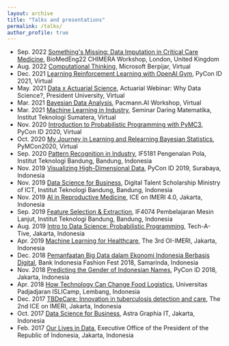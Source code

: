 ```yaml
---
layout: archive
title: "Talks and presentations"
permalink: /talks/
author_profile: true
---
```


* Sep. 2022 [Something's Missing: Data Imputation in Critical Care Medicine](files/Septiandri-ECR%20CHIMERA.pdf), BioMedEng22 CHIMERA Workshop, London, United Kingdom
* Aug. 2022 [Computational Thinking](), Microsoft Berpijar, Virtual
* Dec. 2021 [Learning Reinforcement Learning with OpenAI Gym](/files/openai.pdf), PyCon ID 2021, Virtual
* May. 2021 [Data x Actuarial Science](https://docs.google.com/presentation/d/1Jj8vEID-YVI9FQYUUEbBEM8svWGFbyIPNFD1vSZ4th4/edit?usp=sharing), Actuarial Webinar: Why Data Science?, President University, Virtual
* Mar. 2021 [Bayesian Data Analysis](https://docs.google.com/presentation/d/1D8LBS5MRMCIITOQpQZxIMdbeOlIxUUd3q74c_cOVsHE/edit#slide=id.p), Pacmann.AI Workshop, Virtual
* Mar. 2021 [Machine Learning in Industry](), Seminar Daring Matematika, Institut Teknologi Sumatera, Virtual
* Nov. 2020 [Introduction to Probabilistic Programming with PyMC3](https://docs.google.com/presentation/d/1qG8yi3P9hbTzGhkUS-wpbNjjHSBZNQBk9K-VAH3JCRQ/edit#slide=id.p), PyCon ID 2020, Virtual
* Oct. 2020 [My Journey in Learning and Relearning Bayesian Statistics](https://discourse.pymc.io/t/my-journey-in-learning-and-relearning-bayesian-statistics-by-ali-akbar-septiandri/5984/3), PyMCon2020, Virtual
* Sep. 2020 [Pattern Recognition in Industry](https://docs.google.com/presentation/d/1oon4EXci4nbQSM9-KHZW556--xMQaSOMJN59Mj-vL_U/edit?usp=sharing), IF5181 Pengenalan Pola, Institut Teknologi Bandung, Bandung, Indonesia
* Nov. 2019 [Visualizing High-Dimensional Data](https://github.com/aliakbars/pycon), PyCon ID 2019, Surabaya, Indonesia
* Nov. 2019 [Data Science for Business](https://docs.google.com/presentation/d/1wPLIOwBzB3Y5Ev4BlsaKpkcqpig1eHVD6bGM4led_kI/edit#slide=id.p), Digital Talent Scholarship Ministry of ICT, Institut Teknologi Bandung, Bandung, Indonesia
* Nov. 2019 [AI in Reproductive Medicine](https://docs.google.com/presentation/d/1WLyGfeNpVPfMynzrQMho6c-A5nAJYHOoXU8sluc7gYY/), ICE on IMERI 4.0, Jakarta, Indonesia
* Sep. 2019 [Feature Selection & Extraction](https://speakerdeck.com/aliakbars/feature-selection-and-extraction), IF4074 Pembelajaran Mesin Lanjut, Institut Teknologi Bandung, Bandung, Indonesia
* Aug. 2019 [Intro to Data Science: Probabilistic Programming](https://docs.google.com/presentation/d/17XmauQ0dNqRdY1eJrYIuo88opsyoM4M1VGRT9g0P-NU/), Tech-A-Tive, Jakarta, Indonesia
* Apr. 2019 [Machine Learning for Healthcare](https://docs.google.com/presentation/d/1OMC_ON6x0JIUX-QbPF3zAP9BCAShSS8AYQA28U9KYYY/), The 3rd OI-IMERI, Jakarta, Indonesia
* Dec. 2018 [Pemanfaatan Big Data dalam Ekonomi Indonesia Berbasis Digital](https://speakerdeck.com/aliakbars/pemanfaatan-big-data-dalam-ekonomi-indonesia-berbasis-digital), Bank Indonesia Fashion Fest 2018, Samarinda, Indonesia
* Nov. 2018 [Predicting the Gender of Indonesian Names](https://github.com/aliakbars/pycon/), PyCon ID 2018, Jakarta, Indonesia
* Apr. 2018 [How Technology Can Change Food Logistics](https://speakerdeck.com/aliakbars/how-technology-can-change-food-logistics), Universitas Padjadjaran ISLICamp, Lembang, Indonesia
* Dec. 2017 [TBDeCare: Innovation in tuberculosis detection and care](), The 2nd ICE on IMERI, Jakarta, Indonesia
* Oct. 2017 [Data Science for Business](https://speakerdeck.com/aliakbars/data-science-for-business), Astra Graphia IT, Jakarta, Indonesia
* Feb. 2017 [Our Lives in Data](https://speakerdeck.com/aliakbars/our-lives-in-data), Executive Office of the President of the Republic of Indonesia, Jakarta, Indonesia